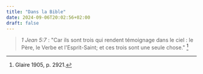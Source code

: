 ```yaml
---
title: "Dans la Bible"
date: 2024-09-06T20:02:56+02:00
draft: false
---
```



> *1 Jean 5:7* : "Car ils sont trois qui rendent témoignage dans le ciel : le Père, le Verbe et l'Esprit-Saint; et ces trois sont une seule chose." [^1]

[^1]: Glaire 1905, p. 2921.
